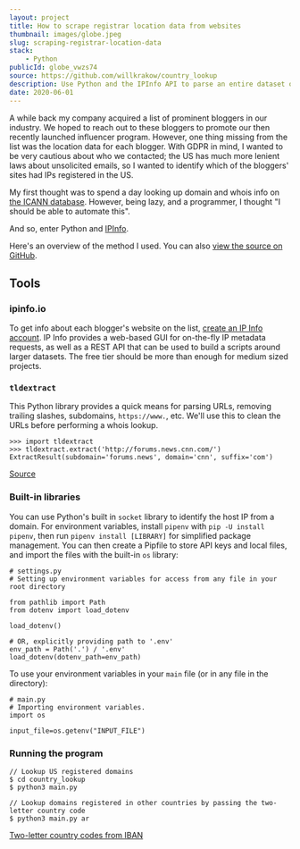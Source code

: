 ```yaml
---
layout: project
title: How to scrape registrar location data from websites
thumbnail: images/globe.jpeg
slug: scraping-registrar-location-data
stack:
    - Python
publicId: globe_vwzs74
source: https://github.com/willkrakow/country_lookup
description: Use Python and the IPInfo API to parse an entire dataset of bloggers, companies, etc.
date: 2020-06-01
---
```


A while back my company acquired a list of prominent bloggers in our industry. We hoped to reach out to these bloggers to promote our then recently launched influencer program. However, one thing missing from the list was the location data for each blogger. With GDPR in mind, I wanted to be very cautious about who we contacted; the US has much more lenient laws about unsolicited emails, so I wanted to identify which of the bloggers' sites had IPs registered in the US.

My first thought was to spend a day looking up domain and whois info on [the ICANN database](https://lookup.icann.org). However, being lazy, and a programmer, I thought "I should be able to automate this".

And so, enter Python and [IPInfo](https://ipinfo.io).

Here's an overview of the method I used. You can also [view the source on GitHub](https://github.com/willkrakow/country_lookup).

## Tools

### ipinfo.io
To get info about each blogger's website on the list, [create an IP Info account](https://ipinfo.io/). IP Info provides a web-based GUI for on-the-fly IP metadata requests, as well as a REST API that can be used to build a scripts around larger datasets. The free tier should be more than enough for medium sized projects.

### `tldextract`
This Python library provides a quick means for parsing URLs, removing trailing slashes, subdomains, `https://www.`, etc. We'll use this to clean the URLs before performing a whois lookup.

```
>>> import tldextract
>>> tldextract.extract('http://forums.news.cnn.com/')
ExtractResult(subdomain='forums.news', domain='cnn', suffix='com')
```
[Source](https://github.com/john-kurkowski/tldextract)

### Built-in libraries
You can use Python's built in `socket` library to identify the host IP from a domain. For environment variables, install `pipenv` with `pip -U install pipenv`, then run `pipenv install [LIBRARY]` for simplified package management. You can then create a Pipfile to store API keys and local files, and import the files with the built-in `os` library:

```
# settings.py
# Setting up environment variables for access from any file in your root directory

from pathlib import Path
from dotenv import load_dotenv

load_dotenv()

# OR, explicitly providing path to '.env'
env_path = Path('.') / '.env'
load_dotenv(dotenv_path=env_path)

```
To use your environment variables in your `main` file (or in any file in the directory):
```
# main.py
# Importing environment variables.
import os

input_file=os.getenv("INPUT_FILE")
```

### Running the program
```
// Lookup US registered domains
$ cd country_lookup
$ python3 main.py

// Lookup domains registered in other countries by passing the two-letter country code
$ python3 main.py ar
```
[Two-letter country codes from IBAN](https://www.iban.com/country-codes) 
